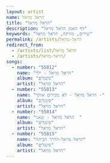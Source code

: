```yaml
---
layout: artist
name: הראל מויאל
title: "הראל מויאל"
description: "דף האמן הראל מויאל"
keywords: "שירים, מוזיקה, הראל מויאל"
permalink: /artists/הראל-מויאל
redirect_from:
  - /artists/list/הראל מויאל
  - /artists/הראל-מויאל/
songs:
  - number: "55812"
    name: "הראל מויאל - ילד"
    album: "סינגלים"
    artist: "הראל מויאל"
  - number: "55813"
    name: "הראל מויאל - לא מכירים אותך -"
    album: "סינגלים"
    artist: "הראל מויאל"
  - number: "55814"
    name: "הראל מויאל - שאני  "
    album: "סינגלים"
    artist: "הראל מויאל"
  - number: "55815"
    name: "הראל מויאל-הדרך הביתה"
    album: "סינגלים"
    artist: "הראל מויאל"
---
```

